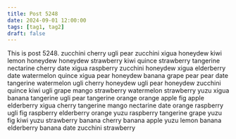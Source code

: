 ```yaml
---
title: Post 5248
date: 2024-09-01 12:00:00
tags: [tag1, tag2]
draft: false
---
```

This is post 5248.
zucchini
cherry
ugli
pear
zucchini
xigua
honeydew
kiwi
lemon
honeydew
honeydew
strawberry
kiwi
quince
strawberry
tangerine
nectarine
cherry
date
xigua
raspberry
zucchini
honeydew
xigua
elderberry
date
watermelon
quince
xigua
pear
honeydew
banana
grape
pear
pear
date
tangerine
watermelon
ugli
cherry
honeydew
ugli
pear
honeydew
zucchini
quince
kiwi
ugli
grape
mango
strawberry
watermelon
strawberry
yuzu
xigua
banana
tangerine
ugli
pear
tangerine
orange
orange
apple
fig
apple
elderberry
xigua
cherry
tangerine
mango
nectarine
date
orange
raspberry
ugli
fig
raspberry
elderberry
orange
yuzu
raspberry
tangerine
grape
yuzu
fig
kiwi
yuzu
strawberry
banana
cherry
banana
apple
yuzu
lemon
banana
elderberry
banana
date
zucchini
strawberry
